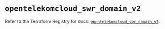 # `opentelekomcloud_swr_domain_v2`

Refer to the Terraform Registry for docs: [`opentelekomcloud_swr_domain_v2`](https://registry.terraform.io/providers/opentelekomcloud/opentelekomcloud/1.36.48/docs/resources/swr_domain_v2).

